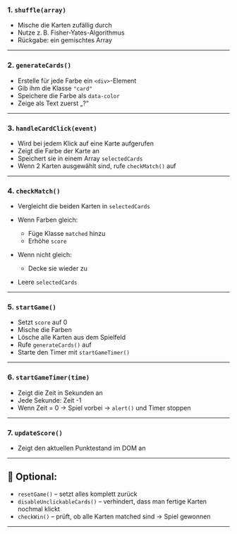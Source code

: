 ### 1. `shuffle(array)`

* Mische die Karten zufällig durch
* Nutze z. B. Fisher-Yates-Algorithmus
* Rückgabe: ein gemischtes Array

---

### 2. `generateCards()`

* Erstelle für jede Farbe ein `<div>`-Element
* Gib ihm die Klasse `"card"`
* Speichere die Farbe als `data-color`
* Zeige als Text zuerst „?“

---

### 3. `handleCardClick(event)`

* Wird bei jedem Klick auf eine Karte aufgerufen
* Zeigt die Farbe der Karte an
* Speichert sie in einem Array `selectedCards`
* Wenn 2 Karten ausgewählt sind, rufe `checkMatch()` auf

---

### 4. `checkMatch()`

* Vergleicht die beiden Karten in `selectedCards`
* Wenn Farben gleich:

  * Füge Klasse `matched` hinzu
  * Erhöhe `score`
* Wenn nicht gleich:

  * Decke sie wieder zu
* Leere `selectedCards`

---

### 5. `startGame()`

* Setzt `score` auf 0
* Mische die Farben
* Lösche alle Karten aus dem Spielfeld
* Rufe `generateCards()` auf
* Starte den Timer mit `startGameTimer()`

---

### 6. `startGameTimer(time)`

* Zeigt die Zeit in Sekunden an
* Jede Sekunde: Zeit -1
* Wenn Zeit = 0 → Spiel vorbei → `alert()` und Timer stoppen

---

### 7. `updateScore()`

* Zeigt den aktuellen Punktestand im DOM an

---

## 🧪 Optional:

* `resetGame()` – setzt alles komplett zurück
* `disableUnclickableCards()` – verhindert, dass man fertige Karten nochmal klickt
* `checkWin()` – prüft, ob alle Karten matched sind → Spiel gewonnen

---